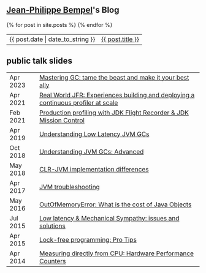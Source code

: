 ## [Jean-Philippe Bempel](/about)'s Blog

<table style="border: 0px">
  {% for post in site.posts %}
    <tr>
      <td style="border: 0px">{{ post.date | date_to_string }}</td><td style="border: 0px"><a href="{{ post.url }}">{{ post.title }}</a></td>
    </tr>
  {% endfor %}
</table>

## public talk slides

<table style="border: 0px">
    <tr>
      <td style="border: 0px">Apr 2023</td><td style="border: 0px"><a href="https://www.ginnieandfifounet.com/jpb/slides/Mastering%20GC_%20tame%20the%20beast%20and%20make%20it%20your%20best%20ally.pdf">Mastering GC: tame the beast and make it your best ally</a></td>
    </tr>
    <tr>
      <td style="border: 0px">Apr 2021</td><td style="border: 0px"><a href="https://www.ginnieandfifounet.com/jpb/slides/Real%20World%20JFR.pdf">Real World JFR: Experiences building and deploying a continuous profiler at scale</a></td>
    </tr>
    <tr>
      <td style="border: 0px">Feb 2021</td><td style="border: 0px"><a href="https://www.ginnieandfifounet.com/jpb/slides/Production%20profiling%20with%20JDK%20Flight%20Recorder%20&%20JDK%20Mission%20Control.pdf">Production profiling with JDK Flight Recorder & JDK Mission Control</a></td>
    </tr>
    <tr>
      <td style="border: 0px">Apr 2019</td><td style="border: 0px"><a href="https://www.ginnieandfifounet.com/jpb/slides/understandinglowlatencyjvmgcs.pdf">Understanding Low Latency JVM GCs</a></td>
    </tr>
    <tr>
      <td style="border: 0px">Oct 2018</td><td style="border: 0px"><a href="https://www.ginnieandfifounet.com/jpb/slides/understandingjvmgcadvanced.pdf">Understanding JVM GCs: Advanced</a></td>
    </tr>
    <tr>
      <td style="border: 0px">May 2018</td><td style="border: 0px"><a href="https://www.ginnieandfifounet.com/jpb/slides/CLR-JVMimplementationdifferences.pdf">CLR-JVM implementation differences</a></td>
    </tr>
    <tr>
      <td style="border: 0px">Apr 2017</td><td style="border: 0px"><a href="https://www.ginnieandfifounet.com/jpb/slides/JVMtroubleshooting.pdf">JVM troubleshooting</a></td>
    </tr>
    <tr>
      <td style="border: 0px">May 2016</td><td style="border: 0px"><a href="https://www.ginnieandfifounet.com/jpb/slides/outofmemoryerror-whatisthecostofjavaobjects.pdf">OutOfMemoryError: What is the cost of Java Objects</a></td>
    </tr>
    <tr>
      <td style="border: 0px">Jul 2015</td><td style="border: 0px"><a href="https://www.ginnieandfifounet.com/jpb/slides/lowlatencymechanicalsympathy-issuesandsolutions.pdf">Low latency & Mechanical Sympathy: issues and solutions</a></td>
    </tr>
    <tr>
      <td style="border: 0px">Apr 2015</td><td style="border: 0px"><a href="https://www.ginnieandfifounet.com/jpb/slides/lock-freeprogramming-protips.pdf">Lock-free programming: Pro Tips</a></td>
    </tr>
    <tr>
      <td style="border: 0px">Apr 2014</td><td style="border: 0px"><a href="https://www.ginnieandfifounet.com/jpb/slides/measuringdirectlyfromcpu-hardwareperformancecounters.pdf">Measuring directly from CPU: Hardware Performance Counters</a></td>
    </tr>
</table>
